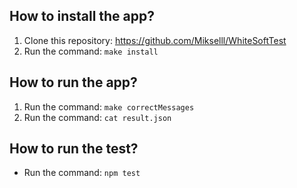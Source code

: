 ## How to install the app?
1. Clone this repository: https://github.com/Mikselll/WhiteSoftTest
2. Run the command: `make install`
## How to run the app?
1. Run the command: `make correctMessages`
2. Run the command: `cat result.json`
## How to run the test?
+ Run the command: `npm test`
